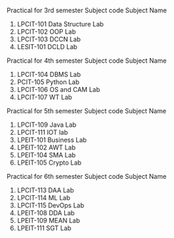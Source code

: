 Practical for 3rd semester 
Subject code                 Subject Name
1. LPCIT-101                     Data Structure Lab
2. LPCIT-102                    OOP Lab
3. LPCIT-103                    DCCN Lab
4. LESIT-101                     DCLD Lab


Practical for 4th semester
Subject code                 Subject Name
1. LPCIT-104                   DBMS Lab
2. PCIT-105                     Python Lab
3. LPCIT-106                   OS and CAM Lab
4. LPCIT-107                   WT Lab


Practical for 5th semester 
Subject code                    Subject Name
1. LPCIT-109                     Java Lab
2. LPCIT-111                       IOT lab
3. LPEIT-101                      Business Lab
4. LPEIT-102                     AWT Lab
5. LPEIT-104                     SMA Lab
6. LPEIT-105                     Crypto Lab

Practical for 6th semester
Subject code                    Subject Name
1. LPCIT-113                       DAA Lab
2. LPCIT-114                      ML Lab 
3. LPCIT-115                      DevOps Lab
4. LPEIT-108                     DDA Lab
5. LPEIT-109                     MEAN Lab
6. LPEIT-111                       SGT Lab
